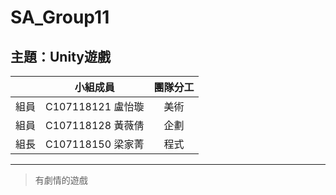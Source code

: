 # SA_Group11
## 主題：Unity遊戲
| | 小組成員 | 團隊分工 |
| :-----:| :-----:| :-----:|
|組員| C107118121 盧怡璇|美術|
|組員| C107118128 黃薇倩|企劃|
|組長| C107118150 梁家菁|程式|
***
> 有劇情的遊戲






